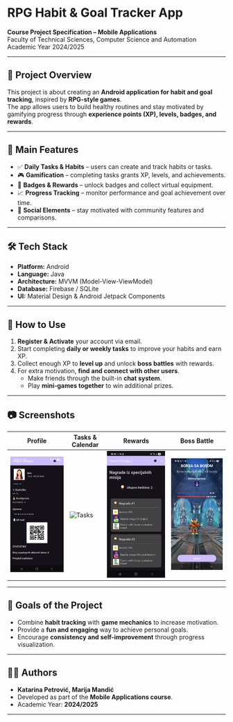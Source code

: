 # RPG Habit & Goal Tracker App  

**Course Project Specification – Mobile Applications**  
Faculty of Technical Sciences, Computer Science and Automation  
Academic Year 2024/2025  

---

## 📌 Project Overview  
This project is about creating an **Android application for habit and goal tracking**, inspired by **RPG-style games**.  
The app allows users to build healthy routines and stay motivated by gamifying progress through **experience points (XP), levels, badges, and rewards**.  

---

## 🎯 Main Features  
- ✅ **Daily Tasks & Habits** – users can create and track habits or tasks.  
- 🎮 **Gamification** – completing tasks grants XP, levels, and achievements.  
- 🏅 **Badges & Rewards** – unlock badges and collect virtual equipment.  
- 📈 **Progress Tracking** – monitor performance and goal achievement over time.  
- 👥 **Social Elements** – stay motivated with community features and comparisons.  

---

## 🛠️ Tech Stack  
- **Platform:** Android  
- **Language:** Java  
- **Architecture:** MVVM (Model-View-ViewModel)  
- **Database:** Firebase / SQLite  
- **UI:** Material Design & Android Jetpack Components  

---

## 📖 How to Use  
1. **Register & Activate** your account via email.  
2. Start completing **daily or weekly tasks** to improve your habits and earn XP.  
3. Collect enough XP to **level up** and unlock **boss battles** with rewards.  
4. For extra motivation, **find and connect with other users**.  
   - Make friends through the built-in **chat system**.  
   - Play **mini-games together** to win additional prizes.  

---

## 📷 Screenshots  

| Profile | Tasks & Calendar | Rewards | Boss Battle |
|-------------|----------------|---------|-------------|
| ![Profile](screenshots/profile.jpg) | ![Tasks](screenshots/calendar.jpeg) | ![Rewards](screenshots/rewards.jpg) | ![Boss](screenshots/boss.jpg) |
 

---

## 🚀 Goals of the Project  
- Combine **habit tracking** with **game mechanics** to increase motivation.  
- Provide a **fun and engaging** way to achieve personal goals.  
- Encourage **consistency and self-improvement** through progress visualization.  

---

## 👩‍💻 Authors  
- **Katarina Petrović, Marija Mandić**
- Developed as part of the **Mobile Applications course**.  
- Academic Year: **2024/2025**  

---
